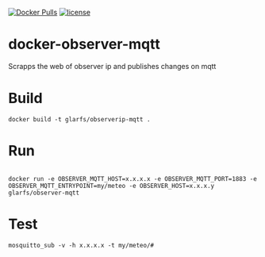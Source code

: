 [![Docker Pulls](https://img.shields.io/docker/pulls/glarfs/observerip-mqtt.svg)](https://hub.docker.com/r/glarfs/docker-observerip-mqtt/)
[![license](https://img.shields.io/github/license/glarfs/docker-observerip-mqtt.svg)](https://github.com/glarfs/docker-observerip-mqtt/blob/master/LICENSE)
# docker-observer-mqtt

Scrapps the web of observer ip and publishes changes on mqtt


# Build

```
docker build -t glarfs/observerip-mqtt .
```

# Run

```

docker run -e OBSERVER_MQTT_HOST=x.x.x.x -e OBSERVER_MQTT_PORT=1883 -e OBSERVER_MQTT_ENTRYPOINT=my/meteo -e OBSERVER_HOST=x.x.x.y glarfs/observer-mqtt
```


# Test

```
mosquitto_sub -v -h x.x.x.x -t my/meteo/#
```
